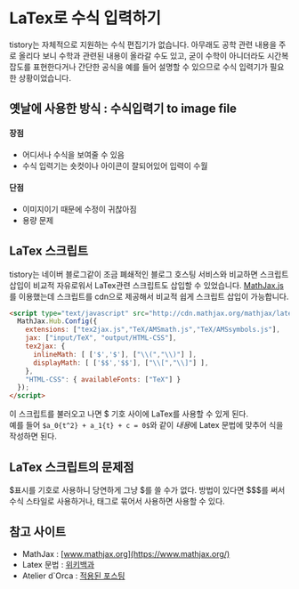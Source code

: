 # LaTex로 수식 입력하기

tistory는 자체적으로 지원하는 수식 편집기가 없습니다. 아무래도 공학 관련 내용을 주로 올리다 보니 수학과 관련된 내용이 올라갈 수도 있고, 굳이 수학이 아니더라도 시간복잡도를 표현한다거나 간단한 공식을 예를 들어 설명할 수 있으므로 수식 입력기가 필요한 상황이었습니다.

## 옛날에 사용한 방식 : 수식입력기 to image file
#### 장점
- 어디서나 수식을 보여줄 수 있음
- 수식 입력기는 숏컷이나 아이콘이 잘되어있어 입력이 수월
#### 단점
- 이미지이기 때문에 수정이 귀찮아짐
- 용량 문제

## LaTex 스크립트
tistory는 네이버 블로그같이 조금 폐쇄적인 블로그 호스팅 서비스와 비교하면 스크립트 삽입이 비교적 자유로워서 LaTex관련 스크립트도 삽입할 수 있었습니다. [MathJax.js](https://www.mathjax.org/)를 이용했는데 스크립트를 cdn으로 제공해서 비교적 쉽게 스크립트 삽입이 가능합니다.

```html
<script type="text/javascript" src="http://cdn.mathjax.org/mathjax/latest/MathJax.js">
  MathJax.Hub.Config({
    extensions: ["tex2jax.js","TeX/AMSmath.js","TeX/AMSsymbols.js"],
    jax: ["input/TeX", "output/HTML-CSS"],
    tex2jax: {
      inlineMath: [ ['$','$'], ["\\(","\\)"] ],
      displayMath: [ ['$$','$$'], ["\\[","\\]"] ],
    },
    "HTML-CSS": { availableFonts: ["TeX"] }
  });
</script> 
```
이 스크립트를 불러오고 나면 $ 기호 사이에 LaTex를 사용할 수 있게 된다.  
예를 들어 `$a_0{t^2} + a_1{t} + c = 0$`와 같이 ${내용}$에 Latex 문법에 맞추어 식을 작성하면 된다.

## LaTex 스크립트의 문제점
$표시를 기호로 사용하니 당연하게 그냥 $를 쓸 수가 없다. 방법이 있다면 $$$를 써서 수식 스타일로 사용하거나, <span> 태그로 묶어서 사용하면 사용할 수 있다.

## 참고 사이트
- MathJax : [www.mathjax.org](https://www.mathjax.org/)
- Latex 문법 : [위키백과](https://ko.wikipedia.org/wiki/%EC%9C%84%ED%82%A4%EB%B0%B1%EA%B3%BC:TeX_%EB%AC%B8%EB%B2%95)
- Atelier d`Orca : [적용된 포스팅](http://orcacode.tistory.com/entry/%EC%88%98%ED%95%99%EC%9C%BC%EB%A1%9C-%EA%B3%A1%EC%84%A0%EC%9D%84-%EA%B7%B8%EB%A0%A4%EB%B3%B4%EA%B8%B0-part1)
